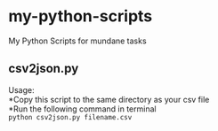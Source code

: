 # my-python-scripts
My Python Scripts for mundane tasks

## csv2json.py
Usage:  
*Copy this script to the same directory as your csv file  
*Run the following command in terminal  
`python csv2json.py filename.csv`
